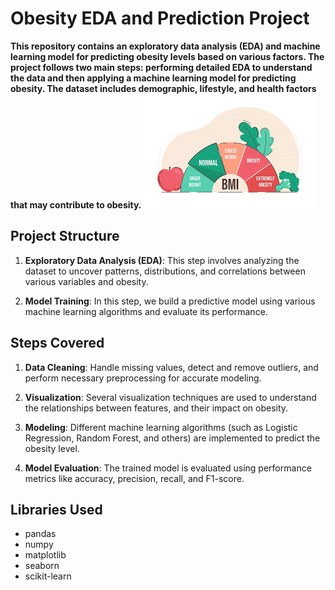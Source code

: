# Obesity EDA and Prediction Project
**This repository contains an exploratory data analysis (EDA) and machine learning model for predicting obesity levels based on various factors. The project follows two main steps: performing detailed EDA to understand the data and then applying a machine learning model for predicting obesity. The dataset includes demographic, lifestyle, and health factors that may contribute to obesity.**
![Obesity EDA and Prediction](Assets/Obesity_Logo.jpg)

## Project Structure

1. **Exploratory Data Analysis (EDA)**: This step involves analyzing the dataset to uncover patterns, distributions, and correlations between various variables and obesity.

2. **Model Training**: In this step, we build a predictive model using various machine learning algorithms and evaluate its performance.

## Steps Covered

1. **Data Cleaning**: Handle missing values, detect and remove outliers, and perform necessary preprocessing for accurate modeling.

2. **Visualization**: Several visualization techniques are used to understand the relationships between features, and their impact on obesity.

3. **Modeling**: Different machine learning algorithms (such as Logistic Regression, Random Forest, and others) are implemented to predict the obesity level.

4. **Model Evaluation**: The trained model is evaluated using performance metrics like accuracy, precision, recall, and F1-score.

## Libraries Used

- pandas
- numpy
- matplotlib
- seaborn
- scikit-learn


